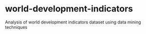 # world-development-indicators
Analysis of world development indicators dataset using data mining techniques 
